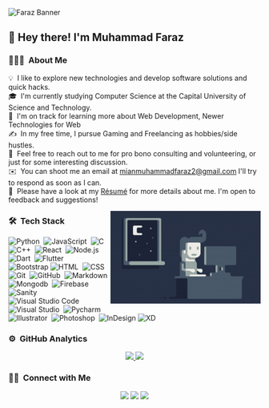 ![Faraz Banner](https://gcdnb.pbrd.co/images/o9uVOMyrXqII.jpg?o=1)

<h2>👋 Hey there! I'm Muhammad Faraz</h2>

<!-- ## 👋 &nbsp;Hey there! I'm Aditya -->

### 👨🏻‍💻 &nbsp;About Me

💡 &nbsp;I like to explore new technologies and develop software solutions and quick hacks.\
🎓 &nbsp;I'm currently studying Computer Science at the Capital University of Science and Technology.\
🌱 &nbsp;I'm on track for learning more about Web Development, Newer Technologies for Web\
✍️ &nbsp;In my free time, I pursue Gaming and Freelancing as hobbies/side hustles.\
💬 &nbsp;Feel free to reach out to me for pro bono consulting and volunteering, or just for some interesting discussion.\
✉️ &nbsp;You can shoot me an email at mianmuhammadfaraz2@gmail.com I'll try to respond as soon as I can.\
📄 &nbsp;Please have a look at my [Résumé](https://drive.google.com/file/d/1UT4K1xgx4ybmn-m8ZvcOAc62TLbWexQM/view?usp=drivesdk) for more details about me. I'm open to feedback and suggestions!

<img alt="Night Coding" src="https://raw.githubusercontent.com/AVS1508/AVS1508/master/assets/Night-Coding.gif" align="right"/>

### 🛠 &nbsp;Tech Stack

![Python](https://img.shields.io/badge/-Python-05122A?style=flat&logo=python)&nbsp;
![JavaScript](https://img.shields.io/badge/-JavaScript-05122A?style=flat&logo=javascript)&nbsp;
![C](https://img.shields.io/badge/-C-05122A?style=flat&logo=C&logoColor=A8B9CC)&nbsp;
![C++](https://img.shields.io/badge/-C++-05122A?style=flat&logo=C%2B%2B&logoColor=00599C)&nbsp;
![React](https://img.shields.io/badge/-React-05122A?style=flat&logo=react)&nbsp;
![Node.js](https://img.shields.io/badge/-Node.js-05122A?style=flat&logo=node.js)&nbsp;
![Dart](https://img.shields.io/badge/-Dart-05122A?style=flat&logo=dart)&nbsp;
![Flutter](https://img.shields.io/badge/-Flutter-05122A?style=flat&logo=flutter)\
![Bootstrap](https://img.shields.io/badge/-Bootstrap-05122A?style=flat&logo=bootstrap&logoColor=563D7C)
![HTML](https://img.shields.io/badge/-HTML-05122A?style=flat&logo=HTML5)&nbsp;
![CSS](https://img.shields.io/badge/-CSS-05122A?style=flat&logo=CSS3&logoColor=1572B6)&nbsp;
![Git](https://img.shields.io/badge/-Git-05122A?style=flat&logo=git)&nbsp;
![GitHub](https://img.shields.io/badge/-GitHub-05122A?style=flat&logo=github)&nbsp;
![Markdown](https://img.shields.io/badge/-Markdown-05122A?style=flat&logo=markdown)\
![Mongodb](https://img.shields.io/badge/-Mongodb-05122A?style=flat&logo=mongodb)&nbsp;
![Firebase](https://img.shields.io/badge/-Firebase-05122A?style=flat&logo=firebase)&nbsp;
![Sanity](https://img.shields.io/badge/-Sanity-05122A?style=flat&logo=sanity)\
![Visual Studio Code](https://img.shields.io/badge/-Visual%20Studio%20Code-05122A?style=flat&logo=visual-studio-code&logoColor=007ACC)&nbsp;
![Visual Studio](https://img.shields.io/badge/-Visual%20Studio-05122A?style=flat&logo=visual-studio)&nbsp;
![Pycharm](https://img.shields.io/badge/-Pycharm-05122A?style=flat&logo=pycharm)\
![Illustrator](https://img.shields.io/badge/-Illustrator-05122A?style=flat&logo=adobe-illustrator)&nbsp;
![Photoshop](https://img.shields.io/badge/-Photoshop-05122A?style=flat&logo=adobe-photoshop)&nbsp;
![InDesign](https://img.shields.io/badge/-InDesign-05122A?style=flat&logo=adobe-indesign)
![XD](https://img.shields.io/badge/-XD-05122A?style=flat&logo=adobe-xd)


### ⚙️ &nbsp;GitHub Analytics

<p align="center">
<a href="https://github.com/M-Muhammad-Faraz">
  <img height="180em" src="https://github-readme-stats-eight-theta.vercel.app/api?username=M-Muhammad-Faraz&show_icons=true&theme=algolia&include_all_commits=true&count_private=true"/>
  <img height="180em" src="https://github-readme-stats-eight-theta.vercel.app/api/top-langs/?username=M-Muhammad-Faraz&layout=compact&langs_count=8&theme=algolia"/>
</a>
</p>

### 🤝🏻 &nbsp;Connect with Me

<p align="center">
<a href="https://www.linkedin.com/in/mian-muhammad-faraz-93584521a/"><img src="https://img.shields.io/badge/-Mian%20Muhammad%20Faraz-0077B5?style=flat&logo=Linkedin&logoColor=white"/></a>
<a href="mailto:mianmuhammadfaraz2@gmail.com"><img src="https://img.shields.io/badge/-mianmuhammadfaraz2@gmail.com-D14836?style=flat&logo=Gmail&logoColor=white"/></a>
<a href="https://www.instagram.com/faraz._.shams/?hl=en"><img src="https://img.shields.io/badge/-@faraz._.shams-E4405F?style=flat&logo=Instagram&logoColor=white"/></a>
</p>

